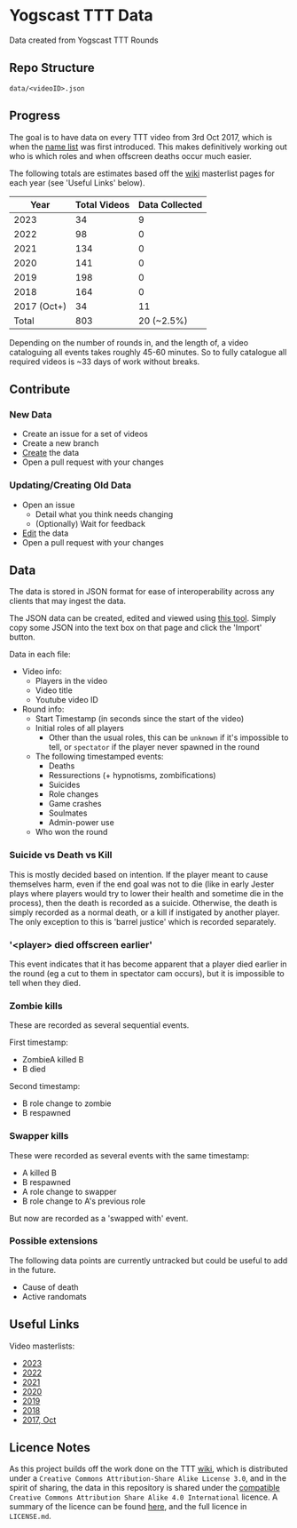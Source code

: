 # Yogscast TTT Data
Data created from Yogscast TTT Rounds

## Repo Structure

`data/<videoID>.json`

## Progress

The goal is to have data on every TTT video from 3rd Oct 2017, which is when the [name list](https://yogs-ttt.fandom.com/wiki/Name_List) was first introduced. This makes definitively working out who is which roles and when offscreen deaths occur much easier.

The following totals are estimates based off the [wiki](https://yogs-ttt.fandom.com/wiki) masterlist pages for each year (see 'Useful Links' below).

Year        |   Total Videos    |  Data Collected
-------     |   ------------    |   -------------
2023        |       34          |       9
2022        |       98          |       0
2021        |       134         |       0
2020        |       141         |       0
2019        |       198         |       0
2018        |       164         |       0
2017 (Oct+) |       34          |       11
Total       |       803         |       20 (~2.5%)

Depending on the number of rounds in, and the length of, a video cataloguing all events takes roughly 45-60 minutes. So to fully catalogue all required videos is ~33 days of work without breaks.

## Contribute

### New Data

- Create an issue for a set of videos
- Create a new branch
- [Create](https://samlord.co.uk/tools/ttt) the data
- Open a pull request with your changes

### Updating/Creating Old Data

- Open an issue
    - Detail what you think needs changing
    - (Optionally) Wait for feedback
- [Edit](https://samlord.co.uk/tools/ttt) the data
- Open a pull request with your changes

## Data

The data is stored in JSON format for ease of interoperability across any clients that may ingest the data.

The JSON data can be created, edited and viewed using [this tool](https://samlord.co.uk/tools/ttt). Simply copy some JSON into the text box on that page and click the 'Import' button.

Data in each file:
- Video info:
    - Players in the video
    - Video title
    - Youtube video ID 
- Round info:
    - Start Timestamp (in seconds since the start of the video)
    - Initial roles of all players
        - Other than the usual roles, this can be `unknown` if it's impossible to tell, or `spectator` if the player never spawned in the round
    - The following timestamped events:
        - Deaths
        - Ressurections (+ hypnotisms, zombifications)
        - Suicides
        - Role changes
        - Game crashes
        - Soulmates
        - Admin-power use
    - Who won the round

### Suicide vs Death vs Kill

This is mostly decided based on intention. If the player meant to cause themselves harm, even if the end goal was not to die (like in early Jester plays where players would try to lower their health and sometime die in the process), then the death is recorded as a suicide. Otherwise, the death is simply recorded as a normal death, or a kill if instigated by another player. The only exception to this is 'barrel justice' which is recorded separately.


### '\<player> died offscreen earlier'

This event indicates that it has become apparent that a player died earlier in the round (eg a cut to them in spectator cam occurs), but it is impossible to tell when they died.

### Zombie kills

These are recorded as several sequential events.

First timestamp:
- ZombieA killed B
- B died

Second timestamp:
- B role change to zombie
- B respawned

### Swapper kills

These were recorded as several events with the same timestamp:

- A killed B
- B respawned
- A role change to swapper
- B role change to A's previous role

But now are recorded as a 'swapped with' event.

### Possible extensions

The following data points are currently untracked but could be useful to add in the future.

- Cause of death
- Active randomats

## Useful Links

Video masterlists:
- [2023](https://yogs-ttt.fandom.com/wiki/2023_Episode_Masterlist)
- [2022](https://yogs-ttt.fandom.com/wiki/2022_Episode_Masterlist)
- [2021](https://yogs-ttt.fandom.com/wiki/2021_Episode_Masterlist)
- [2020](https://yogs-ttt.fandom.com/wiki/2020_Episode_Masterlist)
- [2019](https://yogs-ttt.fandom.com/wiki/2019_Episode_Masterlist)
- [2018](https://yogs-ttt.fandom.com/wiki/2018_Episode_Masterlist)
- [2017, Oct](https://yogs-ttt.fandom.com/wiki/2017_Episode_Masterlist?so=search#October)

## Licence Notes

As this project builds off the work done on the TTT [wiki](https://yogs-ttt.fandom.com/wiki), which is distributed under a `Creative Commons Attribution-Share Alike License 3.0`, and in the spirit of sharing, the data in this repository is shared under the [compatible](https://creativecommons.org/share-your-work/licensing-considerations/compatible-licenses/) `Creative Commons Attribution Share Alike 4.0 International` licence. A summary of the licence can be found [here](https://choosealicense.com/licenses/cc-by-sa-4.0/), and the full licence in `LICENSE.md`.